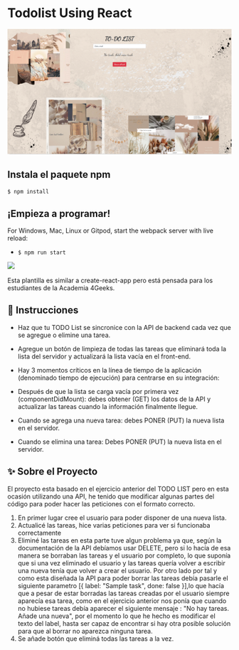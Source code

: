 # Todolist Using React

<img src="src/img/Preview todo API.png">

## Instala el paquete npm

```
$ npm install
```

## ¡Empieza a programar!

For Windows, Mac, Linux or Gitpod, start the webpack server with live reload:
- `$ npm run start`
<p>
  <a href="https://gitpod.io#https://github.com/4GeeksAcademy/react-hello.git"><img src="https://raw.githubusercontent.com/4GeeksAcademy/react-hello/master/open-in-gitpod.svg?sanitize=true" />
  </a>
</p>
Esta plantilla es similar a create-react-app pero está pensada para los estudiantes de la Academia 4Geeks.

## 📝 Instrucciones
- Haz que tu TODO List se sincronice con la API de backend cada vez que se agregue o elimine una tarea.
- Agregue un botón de limpieza de todas las tareas que eliminará toda la lista del servidor y actualizará la lista vacía en el front-end.

- Hay 3 momentos críticos en la línea de tiempo de la aplicación (denominado tiempo de ejecución) para centrarse en su integración: 
- Después de que la lista se carga vacía por primera vez (componentDidMount): debes obtener (GET) los datos de la API y actualizar las tareas cuando la información finalmente llegue. 
- Cuando se agrega una nueva tarea: debes PONER (PUT) la nueva lista en el servidor. 
- Cuando se elimina una tarea: Debes PONER (PUT) la nueva lista en el servidor.

## ✨ Sobre el Proyecto

El proyecto esta basado en el ejercicio anterior del TODO LIST pero en esta ocasión utilizando una API, he tenido que modificar algunas partes del código para poder hacer las peticiones con el formato correcto.
1) En primer lugar cree el usuario para poder disponer de una nueva lista.
2) Actualicé las tareas, hice varias peticiones para ver si funcionaba correctamente
3) Eliminé las tareas en esta parte tuve algun problema ya que, según la documentación de la API debíamos usar DELETE, pero si lo hacía de esa manera se borraban las tareas y el usuario por completo, lo que suponía que si una vez eliminado el usuario y las tareas quería volver a escribir una nueva tenía que volver a crear el usuario. Por otro lado por tal y como esta diseñada la API para poder borrar las tareas debía pasarle el siguiente parametro [{ label: "Sample task", done: false }],lo que hacía que a pesar de estar borradas las tareas creadas por el usuario siempre aparecía esa tarea, como en el ejercicio anterior nos ponía que cuando no hubiese tareas debía aparecer el siguiente mensaje : "No hay tareas. Añade una nueva", por el momento lo que he hecho es modificar el texto del label, hasta ser capaz de encontrar si hay otra posible solución para que al borrar no aparezca ninguna tarea.
4) Se añade botón que eliminá todas las tareas a la vez.



